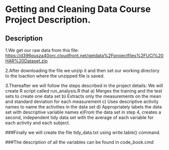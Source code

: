 # Getting and Cleaning Data Course Project Description.

## Description
1.We get our raw data from this file: https://d396qusza40orc.cloudfront.net/getdata%2Fprojectfiles%2FUCI%20HAR%20Dataset.zip 

2.After downloading the file we unzip it and then set our working directory to the loaction where the unzipped file is saved.

3.Thereafter we will follow the steps described in the project details:
 We will create R script called run_analysis.R that a) Merges the training and the test sets to create one data set b) Extracts  only the measurements on the mean and standard deviation for each measurement c) Uses descriptive activity names to name the    activities in the data set d) Appropriately labels the data set with descriptive variable names e)From the data set in step 4,  creates a second, independent tidy data set with the average of each variable for each activity and each subject.
 
###Finally we will create the file tidy_data.txt using write.table() command.

###The description of all the variables can be found in code_book.cmd
